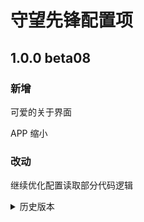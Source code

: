 # 守望先锋配置项

<!--

## {版本}

### 新增

### 修复

### 改动

### 注意事项

### 已知 BUG

-->

## 1.0.0 beta08

### 新增

可爱的关于界面

APP 缩小

### 改动

继续优化配置读取部分代码逻辑

<details>
<summary>历史版本</summary>

## 1.0.0 beta07

### 改动

使用新的方式实现多语言切换（LiveData）

多项代码改动，优化 APP 整体性能

## 1.0.0 beta06

### 新增

继续完善网络配置读取

根据系统语言动态切换语言

### 修复

在 Android 10 上数字输入框显示不完整

当数字输入框内的值超出范围后重复显示错误动画

### 已知 BUG

暂无

## 1.0.0 beta05

### 注意事项

由于为了正确显示条目顺序，修改了数据库，所以需要先卸载旧版再安装

### 已知 BUG

在 Android 10 上数字输入框显示不完整
</details>
